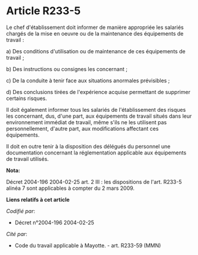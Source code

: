 # Article R233-5

Le chef d'établissement doit informer de manière appropriée les salariés chargés de la mise en oeuvre ou de la maintenance
des équipements de travail :

a) Des conditions d'utilisation ou de maintenance de ces équipements de travail ;

b) Des instructions ou consignes les concernant ;

c) De la conduite à tenir face aux situations anormales prévisibles ;

d) Des conclusions tirées de l'expérience acquise permettant de supprimer certains risques.

Il doit également informer tous les salariés de l'établissement des risques les concernant, dus, d'une part, aux équipements
de travail situés dans leur environnement immédiat de travail, même s'ils ne les utilisent pas personnellement, d'autre part,
aux modifications affectant ces équipements.

Il doit en outre tenir à la disposition des délégués du personnel une documentation concernant la réglementation applicable
aux équipements de travail utilisés.

**Nota:**

Décret 2004-196 2004-02-25 art. 2 III : les dispositions de l'art. R233-5 alinéa 7 sont applicables à compter du 2 mars 2009.

**Liens relatifs à cet article**

_Codifié par_:

  - Décret n°2004-196 2004-02-25

_Cité par_:

  - Code du travail applicable à Mayotte. - art. R233-59 (MMN)

